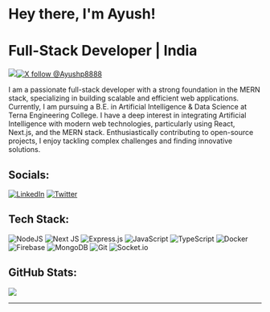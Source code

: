# Hey there, I'm Ayush!
# Full-Stack Developer | India

[![](https://visitcount.itsvg.in/api?id=AyushPawshe08&icon=0&color=0)](https://visitcount.itsvg.in)[![X follow @Ayushp8888](https://img.shields.io/badge/X-black.svg?logo=X&logoColor=white)](https://x.com/Ayushp8888) 


I am a passionate full-stack developer with a strong foundation in the MERN stack, specializing in building scalable and efficient web applications. Currently, I am pursuing a B.E. in Artificial Intelligence & Data Science at Terna Engineering College. I have a deep interest in integrating Artificial Intelligence with modern web technologies, particularly using React, Next.js, and the MERN stack. Enthusiastically contributing to open-source projects, I enjoy tackling complex challenges and finding innovative solutions.


## Socials:
[![LinkedIn](https://img.shields.io/badge/LinkedIn-%230077B5.svg?logo=linkedin&logoColor=white)](https://www.linkedin.com/in/ayush-pawshe-aa3a74251/) [![Twitter](https://img.shields.io/badge/X-black.svg?logo=Twitter&logoColor=white)](https://x.com/Ayushp8888) 

## Tech Stack:
![NodeJS](https://img.shields.io/badge/node.js-6DA55F?style=for-the-badge&logo=node.js&logoColor=white) ![Next JS](https://img.shields.io/badge/Next-black?style=for-the-badge&logo=next.js&logoColor=white) ![Express.js](https://img.shields.io/badge/express.js-%23404d59.svg?style=for-the-badge&logo=express&logoColor=%2361DAFB) ![JavaScript](https://img.shields.io/badge/javascript-%23323330.svg?style=for-the-badge&logo=javascript&logoColor=%23F7DF1E) ![TypeScript](https://img.shields.io/badge/typescript-%23007ACC.svg?style=for-the-badge&logo=typescript&logoColor=white) ![Docker](https://img.shields.io/badge/docker-%230db7ed.svg?style=for-the-badge&logo=docker&logoColor=white) ![Firebase](https://img.shields.io/badge/firebase-%23039BE5.svg?style=for-the-badge&logo=firebase) ![MongoDB](https://img.shields.io/badge/MongoDB-%234ea94b.svg?style=for-the-badge&logo=mongodb&logoColor=white) ![Git](https://img.shields.io/badge/git-%23F05033.svg?style=for-the-badge&logo=git&logoColor=white) ![Socket.io](https://img.shields.io/badge/Socket.io-black?style=for-the-badge&logo=socket.io&badgeColor=010101)
## GitHub Stats:
![](https://github-readme-stats.vercel.app/api/top-langs/?username=AyushPawshe08&theme=dark&hide_border=false&layout=compact)


---

